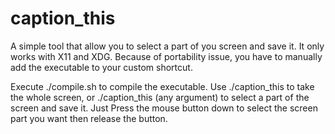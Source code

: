 # caption_this
A simple tool that allow you to select a part of you screen and save it.
It only works with X11 and XDG.
Because of portability issue, you have to manually add the executable to your custom shortcut.

Execute ./compile.sh to compile the executable.
Use ./caption_this to take the whole screen, or ./caption_this (any argument) to select a part of the screen and save it. Just Press the mouse button down to select the screen part you want then release the button.
